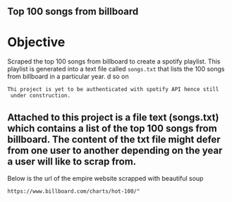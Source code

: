 ## Top 100 songs from billboard


# Objective

Scraped the top 100 songs from billboard to create a spotify playlist. This playlist is 
generated into  a text file called `songs.txt` that lists the 100 songs from billboard in a particular year.
d so on
```
Thi project is yet to be authenticated with spotify API hence still
 under construction.
```
Attached to this project is a file text (songs.txt) which contains a list of the top 100 songs 
from billboard.
The content of the txt file might defer from one user to another 
depending on the year a user will like to scrap from.
---

Below is the url of the empire website scrapped with beautiful soup
```
https://www.billboard.com/charts/hot-100/"

```
